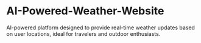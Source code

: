 # AI-Powered-Weather-Website
AI-powered platform designed to provide real-time weather updates based on user locations, ideal for travelers and outdoor enthusiasts.
